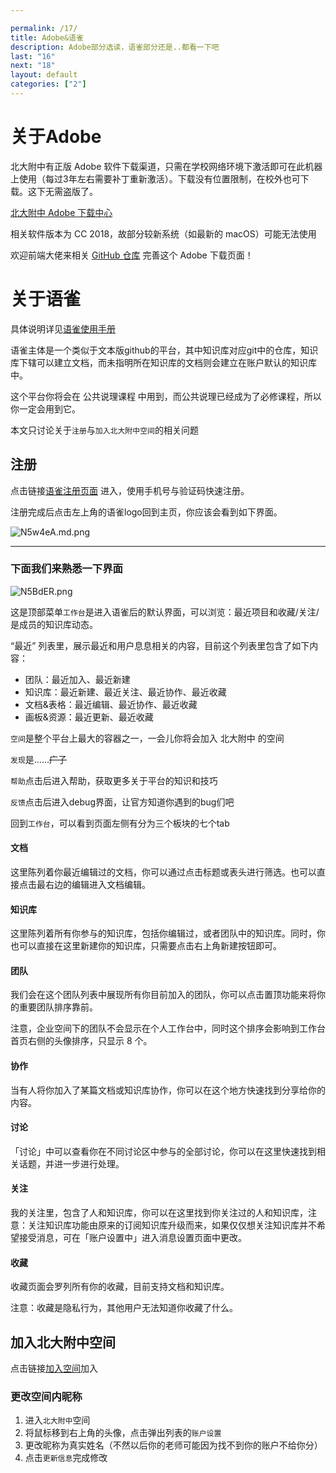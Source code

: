 ```yaml
---

permalink: /17/
title: Adobe&语雀
description: Adobe部分选读，语雀部分还是..都看一下吧
last: "16"
next: "18"
layout: default
categories: ["2"]
---
```


# 关于Adobe

北大附中有正版 Adobe 软件下载渠道，只需在学校网络环境下激活即可在此机器上使用（每过3年左右需要补丁重新激活）。下载没有位置限制，在校外也可下载。这下无需盗版了。

<a href="https://pkuschool.github.io/adobedl/" class="pill-btn red darken-3 white-text" target="_blank">北大附中 Adobe 下载中心</a>

相关软件版本为 CC 2018，故部分较新系统（如最新的 macOS）可能无法使用

欢迎前端大佬来相关 [GitHub 仓库](https://github.com/pkuschool/adobedl) 完善这个 Adobe 下载页面！

# 关于语雀

具体说明详见[语雀使用手册](https://www.yuque.com/yuque/help) 

语雀主体是一个类似于文本版github的平台，其中知识库对应git中的仓库，知识库下辖可以建立文档，而未指明所在知识库的文档则会建立在账户默认的知识库中。

这个平台你将会在 公共说理课程 中用到，而公共说理已经成为了必修课程，所以你一定会用到它。

本文只讨论关于`注册`与`加入北大附中空间`的相关问题

## 注册

点击链接[语雀注册页面](https://www.yuque.com/register) 进入，使用手机号与验证码快速注册。

注册完成后点击左上角的语雀logo回到主页，你应该会看到如下界面。

![N5w4eA.md.png](https://s1.ax1x.com/2020/06/30/N5w4eA.md.png)
***

### 下面我们来熟悉一下界面

![N5BdER.png](https://s1.ax1x.com/2020/06/30/N5BdER.png)

这是顶部菜单`工作台`是进入语雀后的默认界面，可以浏览：最近项目和收藏/关注/是成员的知识库动态。

“最近” 列表里，展示最近和用户息息相关的内容，目前这个列表里包含了如下内容：
- 团队：最近加入、最近新建
- 知识库：最近新建、最近关注、最近协作、最近收藏
- 文档&表格：最近编辑、最近协作、最近收藏
- 画板&资源：最近更新、最近收藏

`空间`是整个平台上最大的容器之一，一会儿你将会加入 北大附中 的空间

`发现`是......~~广子~~

`帮助`点击后进入帮助，获取更多关于平台的知识和技巧

`反馈`点击后进入debug界面，让官方知道你遇到的bug们吧

回到`工作台`，可以看到页面左侧有分为三个板块的七个tab

#### 文档
这里陈列着你最近编辑过的文档，你可以通过点击标题或表头进行筛选。也可以直接点击最右边的编辑进入文档编辑。

#### 知识库
这里陈列着所有你参与的知识库，包括你编辑过，或者团队中的知识库。同时，你也可以直接在这里新建你的知识库，只需要点击右上角新建按钮即可。

#### 团队
我们会在这个团队列表中展现所有你目前加入的团队，你可以点击置顶功能来将你的重要团队排序靠前。

注意，企业空间下的团队不会显示在个人工作台中，同时这个排序会影响到工作台首页右侧的头像排序，只显示 8 个。

#### 协作
当有人将你加入了某篇文档或知识库协作，你可以在这个地方快速找到分享给你的内容。

#### 讨论
「讨论」中可以查看你在不同讨论区中参与的全部讨论，你可以在这里快速找到相关话题，并进一步进行处理。

#### 关注
我的关注里，包含了人和知识库，你可以在这里找到你关注过的人和知识库，注意：关注知识库功能由原来的订阅知识库升级而来，如果仅仅想关注知识库并不希望接受消息，可在「账户设置中」进入消息设置页面中更改。

#### 收藏
收藏页面会罗列所有你的收藏，目前支持文档和知识库。

注意：收藏是隐私行为，其他用户无法知道你收藏了什么。

## 加入北大附中空间

点击链接[加入空间](https://pkuschool.yuque.com/r/organizations/pkuschool/join?token=mpRrMR8MnHd3Qkjk#)加入

### 更改空间内昵称

1. 进入`北大附中`空间
2. 将鼠标移到右上角的头像，点击弹出列表的`账户设置`
3. 更改昵称为真实姓名（不然以后你的老师可能因为找不到你的账户不给你分）
4. 点击`更新信息`完成修改
